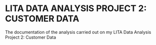 # LITA DATA ANALYSIS PROJECT 2: CUSTOMER DATA
The documentation of the analysis carried out on my LITA Data Analysis Project 2: Customer Data 
